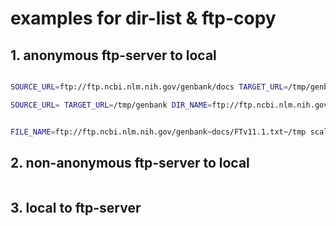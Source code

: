 # examples for dir-list & ftp-copy

## 1. anonymous ftp-server to local

```sh

SOURCE_URL=ftp://ftp.ncbi.nlm.nih.gov/genbank/docs TARGET_URL=/tmp/genbank DIR_NAME=. REGEX_FILTER=^.+\.txt\$ scalebox app create

SOURCE_URL= TARGET_URL=/tmp/genbank DIR_NAME=ftp://ftp.ncbi.nlm.nih.gov/genbank/docs%. REGEX_FILTER=^.+\.txt\$ scalebox app create


FILE_NAME=ftp://ftp.ncbi.nlm.nih.gov/genbank~docs/FTv11.1.txt~/tmp scalebox app create

```

## 2. non-anonymous ftp-server to local
```sh

```

## 3. local to ftp-server
```sh

```
